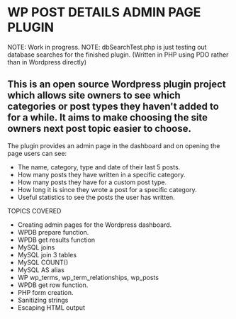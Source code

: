 # WP POST DETAILS ADMIN PAGE PLUGIN
NOTE: Work in progress.
NOTE: dbSearchTest.php is just testing out database searches for the finished plugin. (Written in PHP using PDO rather than in Wordpress directly)

## This is an open source Wordpress plugin project which allows site owners to see which categories or post types they haven't added to for a while.  It aims to make choosing the site owners next post topic easier to choose.
The plugin provides an admin page in the dashboard and on opening the page users can see:

* The name, category, type and date of their last 5 posts.
* How many posts they have written in a specific category.
* How many posts they have for a custom post type.
* How long it is since they wrote a post for a specific category.
* Useful statistics to see the posts the user has written.

TOPICS COVERED
* Creating admin pages for the Wordpress dashboard.
* WPDB prepare function.
* WPDB get results function
* MySQL joins
* MySQL join 3 tables
* MySQL COUNT()
* MySQL AS alias
* WP wp_terms, wp_term_relationships, wp_posts
* WPDB get row function.
* PHP form creation.
* Sanitizing strings
* Escaping HTML output






